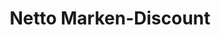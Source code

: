 ---
title: "Netto Marken-Discount"
url: /deggendorf/netto-marken-discount-stadtfeldstrasse/
shop: Supermarkt
---